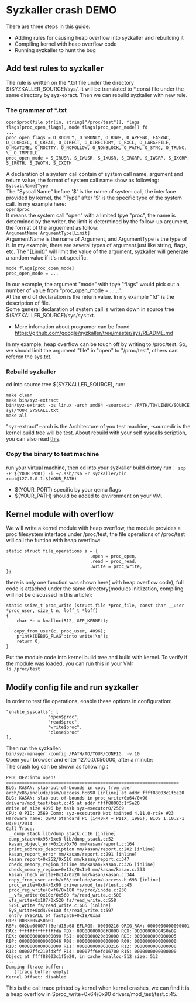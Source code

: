 # Syzkaller crash DEMO
There are three steps in this guide:
- Adding rules for causing heap overflow into syzkaller and rebuilding it
- Compiling kernel with heap overflow code
- Running syzkaller to hunt the bug

## Add test rules to syzkaller  
The rule is written on the *.txt file under the directory $(SYZKALLER_SOURCE)/sys/. It will be translated to *.const file under the same directory by syz-exract. Then we can rebuild syzkaller with new rule.

### The grammar of *.txt  
```
open$proc(file ptr[in, string["/proc/test"]], flags flags[proc_open_flags], mode flags[proc_open_mode]) fd
...
proc_open_flags = O_RDONLY, O_WRONLY, O_RDWR, O_APPEND, FASYNC, O_CLOEXEC, O_CREAT, O_DIRECT, O_DIRECTORY, O_EXCL, O_LARGEFILE, O_NOATIME, O_NOCTTY, O_NOFOLLOW, O_NONBLOCK, O_PATH, O_SYNC, O_TRUNC, \__O_TMPFILE
proc_open_mode = S_IRUSR, S_IWUSR, S_IXUSR, S_IRGRP, S_IWGRP, S_IXGRP, S_IROTH, S_IWOTH, S_IXOTH
```

A declaration of a system call contain of system call name, argument and return value, the format of system call name show as following:  
`SyscallName$Type`  
The "SyscallName" before '$' is the name of system call, the interface provided by kernel, the "Type" after '$' is the specific type of the system call. In my example here:  
`open$proc`  
It means the system call "open" with a limited tpye "proc", the name is determined by the writer, the limit is determined by the follow-up argument, the format of the arguement as follow:  
`ArgumentName ArgumentType[Limit]`  
ArgumentName is the name of Argument, and ArgumentType is the type of it. In my example, there are several types of argument just like string, flags, etc. The "[Limit]" will limit the value of the argument, syzkaller will generate a random value if it's not specific.  
```
mode flags[proc_open_mode]
proc_open_mode = ...
```
In our example, the argument "mode" with tpye "flags" would pick out a number of value from “proc_open_mode = ......”.  
At the end of declaration is the return value. In my example "fd" is the description of file.  
Some general declaration of system call is writen down in source tree $(SYZKALLER_SOURCE)/sys/sys.txt.  
- More infomation about programer can be found   https://github.com/google/syzkaller/tree/master/sys/README.md  

In my example, heap overflow can be touch off by writing to /proc/test. So, we should limit the argument "file" in "open" to "/proc/test", others can referen the sys.txt.

### Rebuild syzkaller  
cd into source tree $(SYZKALLER_SOURCE), run:
```
make clean
make bin/syz-extract
bin/syz-extract -os linux -arch amd64 -sourcedir /PATH/TO/LINUX/SOURCE sys/YOUR_SYSCALL.txt
make all
```
"syz-extract":-arch is the Architecture of you test machine, -sourcedir is the kernel build tree will be test.
About rebuild with your self syscalls scription, you can also read [this](https://github.com/hardenedlinux/Debian-GNU-Linux-Profiles/blob/master/docs/harbian_qa/fuzz_testing/syz_debug.md#extern-the-syscall).

### Copy the binary to test machine  
run your virtual machine, then cd into your syzkaller build dirtory run：
`scp -P $(YOUR_PORT) -i ~/.ssh/rsa -r syzkaller/bin root@127.0.0.1:$(YOUR_PATH)`  
- $(YOUR_PORT) specific by your qemu flags
- $(YOUR_PATH) should be added to environment on your VM.

## Kernel module with overflow
We will write a kernel module with heap overflow, the module provides a proc filesystem interface under /proc/test, the file operations of /proc/test will call the funtion with heap overflow:
```
static struct file_operations a = {
                                .open = proc_open,
                                .read = proc_read,
                                .write = proc_write,
};
```
there is only one function was shown here( with heap overflow code), full code is attached under the same directory(modules initlization, compiling will not be discussed in this article):
```
static ssize_t proc_write (struct file *proc_file, const char __user *proc_user, size_t n, loff_t *loff)
{
    char *c = kmalloc(512, GFP_KERNEL);

   copy_from_user(c, proc_user, 4096);
    printk(DEBUG_FLAG":into write!\n");
    return 0;
}
```
Put the module code into kernel build tree and build with kernel. To verify if the module was loaded, you can run this in your VM:  
`ls /proc/test`  

## Modify config file and run syzkaller  
In order to test file operations, enable these options in configuration:
```
"enable_syscalls": [
                "open$proc",
                "read$proc",
                "write$proc",
                "close$proc"
],
```
Then run the syzkaller:  
`bin/syz-manager -config /PATH/TO/YOUR/CONFIG  -v 10`  
Open your browser and enter 127.0.0.1:50000, after a minute:  
The crash log can be shown as following：
```
PROC_DEV:into open!
==================================================================
BUG: KASAN: slab-out-of-bounds in copy_from_user arch/x86/include/asm/uaccess.h:698 [inline] at addr ffff88003c1f5e20
BUG: KASAN: slab-out-of-bounds in proc_write+0x64/0x90 drivers/mod_test/test.c:45 at addr ffff88003c1f5e20
Write of size 4096 by task syz-executor0/2569
CPU: 0 PID: 2569 Comm: syz-executor0 Not tainted 4.11.0-rc8+ #23
Hardware name: QEMU Standard PC (i440FX + PIIX, 1996), BIOS 1.10.2-1 04/01/2014
Call Trace:
 __dump_stack lib/dump_stack.c:16 [inline]
 dump_stack+0x95/0xe8 lib/dump_stack.c:52
 kasan_object_err+0x1c/0x70 mm/kasan/report.c:164
 print_address_description mm/kasan/report.c:202 [inline]
 kasan_report_error mm/kasan/report.c:291 [inline]
 kasan_report+0x252/0x510 mm/kasan/report.c:347
 check_memory_region_inline mm/kasan/kasan.c:326 [inline]
 check_memory_region+0x13c/0x1a0 mm/kasan/kasan.c:333
 kasan_check_write+0x14/0x20 mm/kasan/kasan.c:344
 copy_from_user arch/x86/include/asm/uaccess.h:698 [inline]
 proc_write+0x64/0x90 drivers/mod_test/test.c:45
 proc_reg_write+0xf6/0x180 fs/proc/inode.c:230
 __vfs_write+0x10b/0x560 fs/read_write.c:508
 vfs_write+0x187/0x520 fs/read_write.c:558
 SYSC_write fs/read_write.c:605 [inline]
 SyS_write+0xd4/0x1a0 fs/read_write.c:597
 entry_SYSCALL_64_fastpath+0x18/0xad
RIP: 0033:0x450a09
RSP: 002b:00007ff6efd15b68 EFLAGS: 00000216 ORIG_RAX: 0000000000000001
RAX: ffffffffffffffda RBX: 00000000006f8000 RCX: 0000000000450a09
RDX: 0000000000000090 RSI: 0000000020d09000 RDI: 0000000000000005
RBP: 0000000000000046 R08: 0000000000000000 R09: 0000000000000000
R10: 0000000000000000 R11: 0000000000000216 R12: 0000000000000000
R13: 00007ffc210fd8ff R14: 00007ff6efd16700 R15: 0000000000000000
Object at ffff88003c1f5e20, in cache kmalloc-512 size: 512
...
Dumping ftrace buffer:
   (ftrace buffer empty)
Kernel Offset: disabled
```
This is the call trace printed by kernel when kernel crashes, we can find it is a heap overflow in Sproc_write+0x64/0x90 drivers/mod_test/test.c:45.
